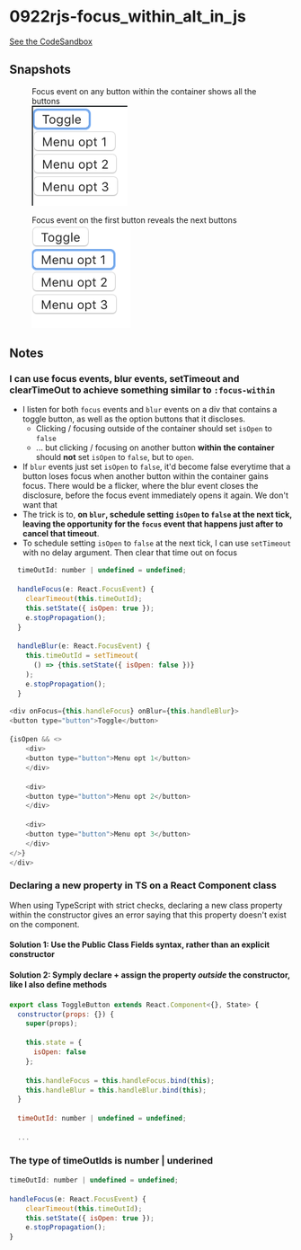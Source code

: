# 0922rjs-focus_within_alt_in_js

[See the CodeSandbox](https://codesandbox.io/s/tmnmh)

## Snapshots

<figure>
  <figcaption>Focus event on any button within the container shows all the buttons</figcaption>
  <img src="./snapshots/s01.png">
</figure>

<figure>
  <figcaption>Focus event on the first button reveals the next buttons</figcaption>
  <img src="./snapshots/s02.png">
</figure>

## Notes

### I can use focus events, blur events, setTimeout and clearTimeOut to achieve something similar to `:focus-within`

* I listen for both `focus` events and `blur` events on a div that contains a toggle button, as well as the option buttons that it discloses.
  * Clicking / focusing outside of the container should set `isOpen` to `false`
  * ... but clicking / focusing on another button **within the container** should **not** set `isOpen` to `false`, but to `open`.
* If `blur` events just set `isOpen` to `false`, it'd become false everytime that a button loses focus when another button within the container gains focus. There would be a flicker, where the blur event closes the disclosure, before the focus event immediately opens it again. We don't want that
* The trick is to, **on `blur`, schedule setting `isOpen` to `false` at the next tick, leaving the opportunity for the `focus` event that happens just after to cancel that timeout**.
* To schedule setting `isOpen` to `false` at the next tick, I can use `setTimeout` with no delay argument. Then clear that time out on focus


```js
  timeOutId: number | undefined = undefined;

  handleFocus(e: React.FocusEvent) {
    clearTimeout(this.timeOutId);
    this.setState({ isOpen: true });
    e.stopPropagation();
  }

  handleBlur(e: React.FocusEvent) {
    this.timeOutId = setTimeout(
      () => {this.setState({ isOpen: false })}
    );
    e.stopPropagation();
  }
```

```js
<div onFocus={this.handleFocus} onBlur={this.handleBlur}>
<button type="button">Toggle</button>

{isOpen && <>
    <div>
    <button type="button">Menu opt 1</button>
    </div>

    <div>
    <button type="button">Menu opt 2</button>
    </div>
    
    <div>
    <button type="button">Menu opt 3</button>
    </div>
</>}
</div>
```

### Declaring a new property in TS on a React Component class

When using TypeScript with strict checks, declaring a new class property within the constructor gives an error saying that this property doesn't exist on the component.

#### Solution 1: Use the Public Class Fields syntax, rather than an explicit constructor

#### Solution 2: Symply declare + assign the property *outside* the constructor, like I also define methods

```js
export class ToggleButton extends React.Component<{}, State> {
  constructor(props: {}) {
    super(props);

    this.state = {
      isOpen: false
    };

    this.handleFocus = this.handleFocus.bind(this);
    this.handleBlur = this.handleBlur.bind(this);
  }

  timeOutId: number | undefined = undefined;

  ...
```

### The type of timeOutIds is number | underined

```js
timeOutId: number | undefined = undefined;

handleFocus(e: React.FocusEvent) {
    clearTimeout(this.timeOutId);
    this.setState({ isOpen: true });
    e.stopPropagation();
}
```

